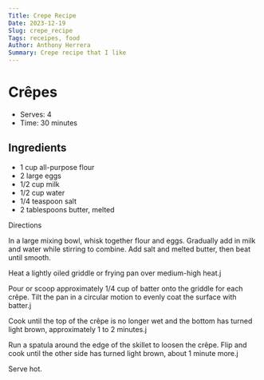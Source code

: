 ```yaml
---
Title: Crepe Recipe
Date: 2023-12-19
Slug: crepe_recipe
Tags: receipes, food
Author: Anthony Herrera
Summary: Crepe recipe that I like
---
```


# Crêpes

* Serves: 4
* Time: 30 minutes

## Ingredients

* 1 cup all-purpose flour
* 2 large eggs
* 1/2 cup milk
* 1/2 cup water
* 1/4 teaspoon salt
* 2 tablespoons butter, melted

Directions

In a large mixing bowl, whisk together flour and eggs. Gradually add in milk and water while stirring to combine. Add salt and melted butter, then beat until smooth.

Heat a lightly oiled griddle or frying pan over medium-high heat.j

Pour or scoop approximately 1/4 cup of batter onto the griddle for each crêpe. Tilt the pan in a circular motion to evenly coat the surface with batter.j

Cook until the top of the crêpe is no longer wet and the bottom has turned light brown, approximately 1 to 2 minutes.j

Run a spatula around the edge of the skillet to loosen the crêpe. Flip and cook until the other side has turned light brown, about 1 minute more.j

Serve hot.

